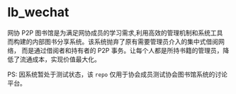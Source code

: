 # lb_wechat


网协 P2P 图书馆是为满足网协成员的学习需求,利用高效的管理机制和系统工具
而构建的内部图书分享系统。该系统抛弃了原有需要管理员介入的集中式借阅网络，
而是通过借阅者和持有者的 P2P 事务。让每个人都是所持书籍的管理员，降低了流通成本，实现价值最大化。


PS: 因系统暂处于测试状态，该 `repo` 仅用于协会成员测试协会图书馆系统的讨论平台。
